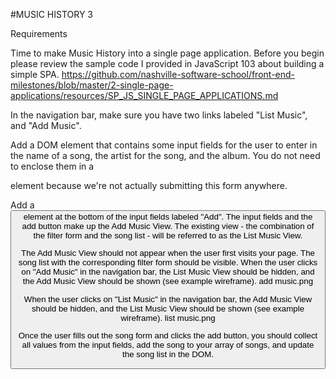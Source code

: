 
#MUSIC HISTORY 3

Requirements

Time to make Music History into a single page application. Before you begin please review the sample code I provided in JavaScript 103 about building a simple SPA.
https://github.com/nashville-software-school/front-end-milestones/blob/master/2-single-page-applications/resources/SP_JS_SINGLE_PAGE_APPLICATIONS.md 

In the navigation bar, make sure you have two links labeled "List Music", and "Add Music".

Add a DOM element that contains some input fields for the user to enter in the name of a song, the artist for the song, and the album. You do not need to enclose them in a <form> element because we're not actually submitting this form anywhere.

Add a <button> element at the bottom of the input fields labeled "Add".
The input fields and the add button make up the Add Music View.
The existing view - the combination of the filter form and the song list - will be referred to as the List Music View.

The Add Music View should not appear when the user first visits your page. The song list with the corresponding filter form should be visible.
When the user clicks on "Add Music" in the navigation bar, the List Music View should be hidden, and the Add Music View should be shown (see example wireframe). add music.png

When the user clicks on "List Music" in the navigation bar, the Add Music View should be hidden, and the List Music View should be shown (see example wireframe). list music.png

Once the user fills out the song form and clicks the add button, you should collect all values from the input fields, add the song to your array of songs, and update the song list in the DOM.



